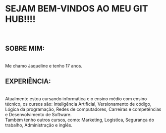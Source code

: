 <h1> SEJAM BEM-VINDOS AO MEU GIT HUB!!!!</h1> <br>
<h2>SOBRE MIM: </h2><br>
Me chamo Jaqueline e tenho 17 anos.<br>
<h2>EXPERIÊNCIA:</h2><br>
Atualmente estou cursando informática e o ensino médio com ensino técnico, os cursos são: Inteligência Artificial, Versionamento de código, Lógica da programação, Redes de computadores, Carreiras e competências e Desenvolvimento de Software.<br> Também tenho outros cursos, como: Marketing, Logistíca, Segurança do trabalho, Administraçâo e inglês. <br>